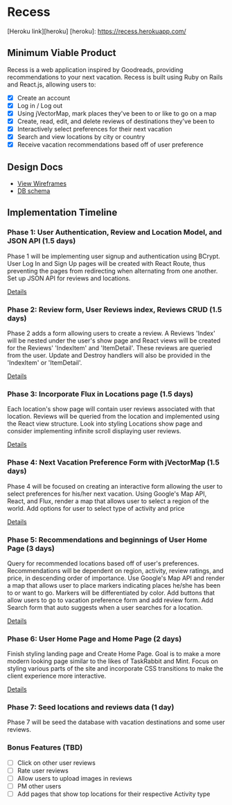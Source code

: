 # Recess

[Heroku link][heroku]
[heroku]: https://recess.herokuapp.com/

## Minimum Viable Product

Recess is a web application inspired by Goodreads, providing recommendations to your next vacation. Recess is built using Ruby on Rails and React.js, allowing users to:

<!-- This is a Markdown checklist. Use it to keep track of your progress! -->

- [x] Create an account
- [x] Log in / Log out
- [x] Using jVectorMap, mark places they've been to or like to go on a map
- [x] Create, read, edit, and delete reviews of destinations they've been to
- [x] Interactively select preferences for their next vacation
- [x] Search and view locations by city or country
- [x] Receive vacation recommendations based off of user preference

## Design Docs
* [View Wireframes][view]
* [DB schema][schema]

[view]: ./docs/views.md
[schema]: ./docs/schema.md

## Implementation Timeline

### Phase 1: User Authentication, Review and Location Model, and JSON API (1.5 days)

Phase 1 will be implementing user signup and authentication using BCrypt. User Log In and Sign Up pages will be created with React Route, thus preventing the pages from redirecting when alternating from one another. Set up JSON API for reviews and locations.

[Details][phase-one]

### Phase 2: Review form, User Reviews index, Reviews CRUD (1.5 days)

Phase 2 adds a form allowing users to create a review. A Reviews 'Index' will be nested under the user's show page and React views will be created for the Reviews' 'IndexItem' and 'ItemDetail'. These reviews are queried from the user. Update and Destroy handlers will also be provided in the 'IndexItem' or 'ItemDetail'.

[Details][phase-two]

### Phase 3: Incorporate Flux in Locations page (1.5 days)

Each location's show page will contain user reviews associated with that location. Reviews will be queried from the location and implemented using the React view structure. Look into styling Locations show page and consider implementing infinite scroll displaying user reviews.

[Details][phase-three]

### Phase 4: Next Vacation Preference Form with jVectorMap (1.5 days)

Phase 4 will be focused on creating an interactive form allowing the user to select preferences for his/her next vacation. Using Google's Map API, React, and Flux, render a map that allows user to select a region of the world. Add options for user to select type of activity and price

[Details][phase-four]

### Phase 5: Recommendations and beginnings of User Home Page (3 days)

Query for recommended locations based off of user's preferences. Recommendations will be dependent on region, activity, review ratings, and price, in descending order of importance. Use Google's Map API and render a map that allows user to place markers indicating places he/she has been to or want to go. Markers will be differentiated by color. Add buttons that allow users to go to vacation preference form and add review form. Add Search form that auto suggests when a user searches for a location.

[Details][phase-five]

### Phase 6: User Home Page and Home Page (2 days)

Finish styling landing page and Create Home Page. Goal is to make a more modern looking page similar to the likes of TaskRabbit and Mint. Focus on styling various parts of the site and incorporate CSS transitions to make the client experience more interactive.

[Details][phase-six]

### Phase 7: Seed locations and reviews data (1 day)

Phase 7 will be seed the database with vacation destinations and some user reviews.

### Bonus Features (TBD)
- [ ] Click on other user reviews
- [ ] Rate user reviews
- [ ] Allow users to upload images in reviews
- [ ] PM other users
- [ ] Add pages that show top locations for their respective Activity type

[phase-one]: ./docs/phases/phase1.md
[phase-two]: ./docs/phases/phase2.md
[phase-three]: ./docs/phases/phase3.md
[phase-four]: ./docs/phases/phase4.md
[phase-five]: ./docs/phases/phase5.md
[phase-six]: ./docs/phases/phase6.md
